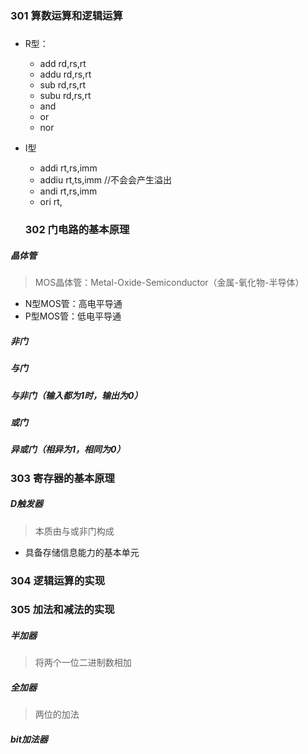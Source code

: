 ### 301 算数运算和逻辑运算
#####
- R型：
  - add rd,rs,rt
  - addu rd,rs,rt
  - sub rd,rs,rt
  - subu rd,rs,rt
  - and
  - or
  - nor
- I型
  - addi rt,rs,imm
  - addiu rt,ts,imm //不会会产生溢出
  - andi rt,rs,imm
  - ori rt,

  ### 302 门电路的基本原理
##### 晶体管
> MOS晶体管：Metal-Oxide-Semiconductor（金属-氧化物-半导体）

- N型MOS管：高电平导通
- P型MOS管：低电平导通

##### 非门
##### 与门
##### 与非门（输入都为1时，输出为0）
##### 或门
##### 异或门（相异为1，相同为0）

### 303 寄存器的基本原理
##### D触发器
> 本质由与或非门构成
- 具备存储信息能力的基本单元

### 304 逻辑运算的实现

### 305 加法和减法的实现
##### 半加器
> 将两个一位二进制数相加
##### 全加器
> 两位的加法
##### bit加法器
